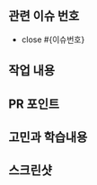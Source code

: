 <!-- 제목양식을 지켜주세요! [Feat] {제목~~} -->
<!-- Reviewer, Assignees, Label 붙이기 -->

## 관련 이슈 번호

<!-- 이슈를 닫지 않는다면 이유 작성하기 -->

- close #{이슈번호}

## 작업 내용

## PR 포인트

## 고민과 학습내용

## 스크린샷
